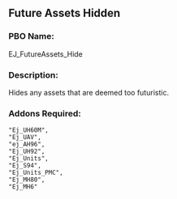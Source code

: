 ## Future Assets Hidden

### PBO Name: 
EJ_FutureAssets_Hide

### Description: 
Hides any assets that are deemed too futuristic.

### Addons Required:
```
"Ej_UH60M",
"Ej_UAV",
"ej_AH96",
"Ej_UH92",
"Ej_Units",
"Ej_S94",
"Ej_Units_PMC",
"Ej_MH80",
"Ej_MH6"
```
